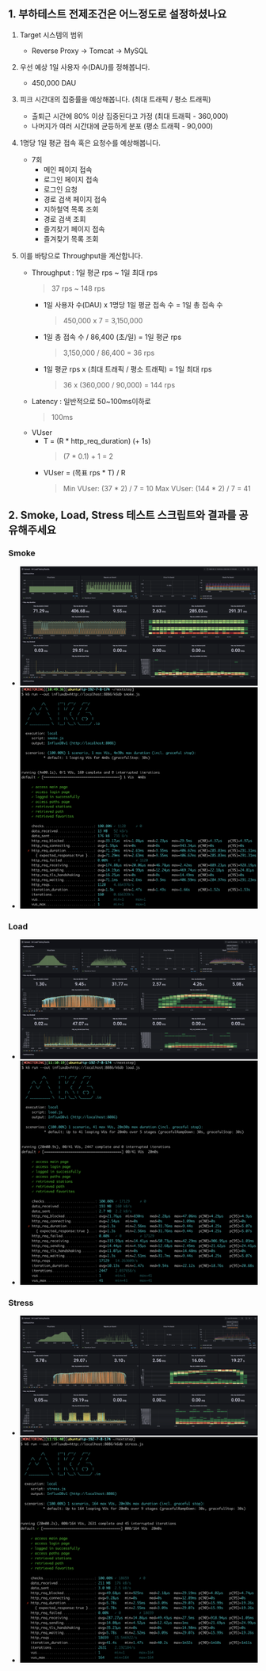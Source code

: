 ## 1. 부하테스트 전제조건은 어느정도로 설정하셨나요

1. Target 시스템의 범위

    - Reverse Proxy -> Tomcat -> MySQL

2. 우선 예상 1일 사용자 수(DAU)를 정해봅니다.
    
   - 450,000 DAU 

3. 피크 시간대의 집중률을 예상해봅니다. (최대 트래픽 / 평소 트래픽)

   - 출퇴근 시간에 80% 이상 집중된다고 가정 (최대 트래픽 - 360,000)
   - 나머지가 여러 시간대에 균등하게 분포 (평소 트래픽 - 90,000)

4. 1명당 1일 평균 접속 혹은 요청수를 예상해봅니다.

   - 7회
     - 메인 페이지 접속
     - 로그인 페이지 접속
     - 로그인 요청
     - 경로 검색 페이지 접속
     - 지하철역 목록 조회
     - 경로 검색 조회
     - 즐겨찾기 페이지 접속
     - 즐겨찾기 목록 조회

5. 이를 바탕으로 Throughput을 계산합니다.

   - Throughput : 1일 평균 rps ~ 1일 최대 rps
     > 37 rps ~ 148 rps
      - 1일 사용자 수(DAU) x 1명당 1일 평균 접속 수 = 1일 총 접속 수
        > 450,000 x 7 = 3,150,000
      - 1일 총 접속 수 / 86,400 (초/일) = 1일 평균 rps 
        > 3,150,000 / 86,400 = 36 rps
      - 1일 평균 rps x (최대 트래픽 / 평소 트래픽) = 1일 최대 rps
        > 36 x (360,000 / 90,000) = 144 rps
   - Latency : 일반적으로 50~100ms이하로
     > 100ms
   - VUser
      - T = (R * http_req_duration) (+ 1s)
        > (7 * 0.1) + 1 = 2
      - VUser = (목표 rps * T) / R
        > Min VUser: (37 * 2) / 7 = 10
        > Max VUser: (144 * 2) / 7 = 41

## 2. Smoke, Load, Stress 테스트 스크립트와 결과를 공유해주세요

### Smoke

- ![img smoke-grafana](./smoke/smoke-grafana.png)
- ![img smoke-k6](./smoke/smoke-k6.png)

### Load

- ![img load-grafana](./load/load-grafana.png)
- ![img load-k6](./load/load-k6.png)

### Stress

- ![img stress-grafana](./stress/stress-grafana.png)
- ![img stress-k6](./stress/stress-k6.png)

